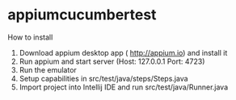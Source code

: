 # appiumcucumbertest

How to install 
1. Download appium desktop app ( http://appium.io) and install it
2. Run appium and start server (Host: 127.0.0.1 Port: 4723)
3. Run the emulator
4. Setup capabilities in src/test/java/steps/Steps.java 
5. Import project into Intellij IDE and run src/test/java/Runner.java 
